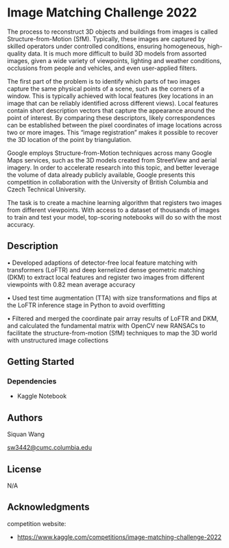 # Image Matching Challenge 2022

The process to reconstruct 3D objects and buildings from images is called Structure-from-Motion (SfM). Typically, these images are captured by skilled operators under controlled conditions, ensuring homogeneous, high-quality data. It is much more difficult to build 3D models from assorted images, given a wide variety of viewpoints, lighting and weather conditions, occlusions from people and vehicles, and even user-applied filters.

The first part of the problem is to identify which parts of two images capture the same physical points of a scene, such as the corners of a window. This is typically achieved with local features (key locations in an image that can be reliably identified across different views). Local features contain short description vectors that capture the appearance around the point of interest. By comparing these descriptors, likely correspondences can be established between the pixel coordinates of image locations across two or more images. This “image registration” makes it possible to recover the 3D location of the point by triangulation.

Google employs Structure-from-Motion techniques across many Google Maps services, such as the 3D models created from StreetView and aerial imagery. In order to accelerate research into this topic, and better leverage the volume of data already publicly available, Google presents this competition in collaboration with the University of British Columbia and Czech Technical University.

The task is to create a machine learning algorithm that registers two images from different viewpoints. With access to a dataset of thousands of images to train and test your model, top-scoring notebooks will do so with the most accuracy.
## Description

•	Developed adaptions of detector-free local feature matching with transformers (LoFTR) and deep kernelized dense geometric matching (DKM) to extract local features and register two images from different viewpoints with 0.82 mean average accuracy

•	Used test time augmentation (TTA) with size transformations and flips at the LoFTR inference stage in Python to avoid overfitting

•	Filtered and merged the coordinate pair array results of LoFTR and DKM, and calculated the fundamental matrix with  OpenCV new RANSACs to facilitate the structure-from-motion (SfM) techniques to map the 3D world with unstructured image collections 


## Getting Started

### Dependencies

* Kaggle Notebook

## Authors
Siquan Wang

sw3442@cumc.columbia.edu

## License

N/A

## Acknowledgments

competition website:
* https://www.kaggle.com/competitions/image-matching-challenge-2022
